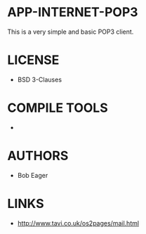 # APP-INTERNET-POP3
This is a very simple and basic POP3 client.

LICENSE
===============
* BSD 3-Clauses

COMPILE TOOLS
===============
* 
 
AUTHORS
===============
* Bob Eager

LINKS
===============
* http://www.tavi.co.uk/os2pages/mail.html
